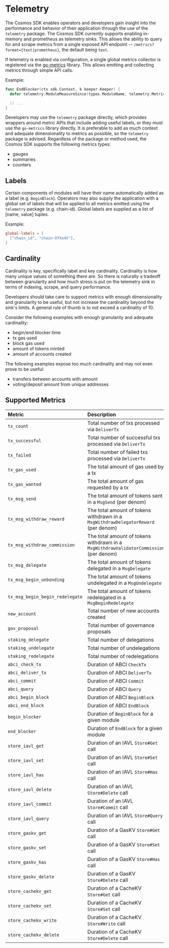 <!--
order: 8
-->

# Telemetry

The Cosmos SDK enables operators and developers gain insight into the performance and behavior of
their application through the use of the `telemetry` package. The Cosmos SDK currently supports
enabling in-memory and prometheus as telemetry sinks. This allows the ability to query for and scrape
metrics from a single exposed API endpoint -- `/metrics?format={text|prometheus}`, the default being
`text`.

If telemetry is enabled via configuration, a single global metrics collector is registered via the
[go-metrics](https://github.com/armon/go-metrics) library. This allows emitting and collecting
metrics through simple API calls.

Example:

```go
func EndBlocker(ctx sdk.Context, k keeper.Keeper) {
  defer telemetry.ModuleMeasureSince(types.ModuleName, telemetry.MetricKeyEndBlocker)

  // ...
}
```

Developers may use the `telemetry` package directly, which provides wrappers around metric APIs
that include adding useful labels, or they must use the `go-metrics` library directly. It is preferable
to add as much context and adequate dimensionality to metrics as possible, so the `telemetry` package
is advised. Regardless of the package or method used, the Cosmos SDK supports the following metrics
types:

* gauges
* summaries
* counters

## Labels

Certain components of modules will have their name automatically added as a label (e.g. `BeginBlock`).
Operators may also supply the application with a global set of labels that will be applied to all
metrics emitted using the `telemetry` package (e.g. chain-id). Global labels are supplied as a list
of [name, value] tuples.

Example:

```toml
global-labels = [
  ["chain_id", "chain-OfXo4V"],
]
```

## Cardinality

Cardinality is key, specifically label and key cardinality. Cardinality is how many unique values of
something there are. So there is naturally a tradeoff between granularity and how much stress is put
on the telemetry sink in terms of indexing, scrape, and query performance.

Developers should take care to support metrics with enough dimensionality and granularity to be
useful, but not increase the cardinality beyond the sink's limits. A general rule of thumb is to not
exceed a cardinality of 10.

Consider the following examples with enough granularity and adequate cardinality:

* begin/end blocker time
* tx gas used
* block gas used
* amount of tokens minted
* amount of accounts created

The following examples expose too much cardinality and may not even prove to be useful:

* transfers between accounts with amount
* voting/deposit amount from unique addresses

## Supported Metrics

| Metric                          | Description                                                                            | Unit         | Type    |
| :------------------------------ | :------------------------------------------------------------------------------------- | :----------- | :------ |
| `tx_count`                      | Total number of txs processed via `DeliverTx`                                          | tx           | counter |
| `tx_successful`                 | Total number of successful txs processed via `DeliverTx`                               | tx           | counter |
| `tx_failed`                     | Total number of failed txs processed via `DeliverTx`                                   | tx           | counter |
| `tx_gas_used`                   | The total amount of gas used by a tx                                                   | gas          | gauge   |
| `tx_gas_wanted`                 | The total amount of gas requested by a tx                                              | gas          | gauge   |
| `tx_msg_send`                   | The total amount of tokens sent in a `MsgSend` (per denom)                             | token        | gauge   |
| `tx_msg_withdraw_reward`        | The total amount of tokens withdrawn in a `MsgWithdrawDelegatorReward` (per denom)     | token        | gauge   |
| `tx_msg_withdraw_commission`    | The total amount of tokens withdrawn in a `MsgWithdrawValidatorCommission` (per denom) | token        | gauge   |
| `tx_msg_delegate`               | The total amount of tokens delegated in a `MsgDelegate`                                | token        | gauge   |
| `tx_msg_begin_unbonding`        | The total amount of tokens undelegated in a `MsgUndelegate`                            | token        | gauge   |
| `tx_msg_begin_begin_redelegate` | The total amount of tokens redelegated in a `MsgBeginRedelegate`                       | token        | gauge   |
| `new_account`                   | Total number of new accounts created                                                   | account      | counter |
| `gov_proposal`                  | Total number of governance proposals                                                   | proposal     | counter |
| `staking_delegate`              | Total number of delegations                                                            | delegation   | counter |
| `staking_undelegate`            | Total number of undelegations                                                          | undelegation | counter |
| `staking_redelegate`            | Total number of redelegations                                                          | redelegation | counter |
| `abci_check_tx`                 | Duration of ABCI `CheckTx`                                                             | ms           | summary |
| `abci_deliver_tx`               | Duration of ABCI `DeliverTx`                                                           | ms           | summary |
| `abci_commit`                   | Duration of ABCI `Commit`                                                              | ms           | summary |
| `abci_query`                    | Duration of ABCI `Query`                                                               | ms           | summary |
| `abci_begin_block`              | Duration of ABCI `BeginBlock`                                                          | ms           | summary |
| `abci_end_block`                | Duration of ABCI `EndBlock`                                                            | ms           | summary |
| `begin_blocker`                 | Duration of `BeginBlock` for a given module                                            | ms           | summary |
| `end_blocker`                   | Duration of `EndBlock` for a given module                                              | ms           | summary |
| `store_iavl_get`                | Duration of an IAVL `Store#Get` call                                                   | ms           | summary |
| `store_iavl_set`                | Duration of an IAVL `Store#Set` call                                                   | ms           | summary |
| `store_iavl_has`                | Duration of an IAVL `Store#Has` call                                                   | ms           | summary |
| `store_iavl_delete`             | Duration of an IAVL `Store#Delete` call                                                | ms           | summary |
| `store_iavl_commit`             | Duration of an IAVL `Store#Commit` call                                                | ms           | summary |
| `store_iavl_query`              | Duration of an IAVL `Store#Query` call                                                 | ms           | summary |
| `store_gaskv_get`               | Duration of a GasKV `Store#Get` call                                                   | ms           | summary |
| `store_gaskv_set`               | Duration of a GasKV `Store#Set` call                                                   | ms           | summary |
| `store_gaskv_has`               | Duration of a GasKV `Store#Has` call                                                   | ms           | summary |
| `store_gaskv_delete`            | Duration of a GasKV `Store#Delete` call                                                | ms           | summary |
| `store_cachekv_get`             | Duration of a CacheKV `Store#Get` call                                                 | ms           | summary |
| `store_cachekv_set`             | Duration of a CacheKV `Store#Set` call                                                 | ms           | summary |
| `store_cachekv_write`           | Duration of a CacheKV `Store#Write` call                                               | ms           | summary |
| `store_cachekv_delete`          | Duration of a CacheKV `Store#Delete` call                                              | ms           | summary |
